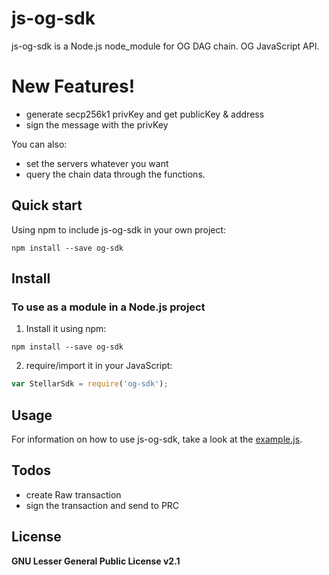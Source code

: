 # js-og-sdk

js-og-sdk is a Node.js node_module for OG DAG chain. OG JavaScript API.


# New Features!

  - generate secp256k1 privKey and get publicKey & address
  - sign the message with the privKey


You can also:
  - set the servers whatever you want
  - query the chain data through the functions.

## Quick start
Using npm to include js-og-sdk in your own project:
```shell
npm install --save og-sdk
```

## Install

### To use as a module in a Node.js project
1. Install it using npm:
  ```shell
  npm install --save og-sdk
  ```

2. require/import it in your JavaScript:
  ```js
  var StellarSdk = require('og-sdk');
  ```
  
## Usage
For information on how to use js-og-sdk, take a look at the [example.js](https://github.com/annchain/js-og-sdk/blob/master/example.js).

## Todos

 - create Raw transaction
 - sign the transaction and send to PRC

License
----

**GNU Lesser General Public License v2.1**

